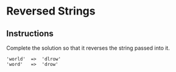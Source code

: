 # Reversed Strings 

## Instructions

Complete the solution so that it reverses the string passed into it.

```
'world'  =>  'dlrow'
'word'   =>  'drow'
```
